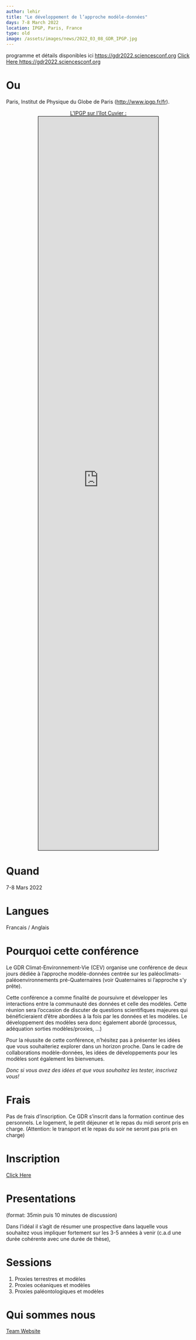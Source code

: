 ```yaml
---
author: lehir
title: "Le développement de l’approche modèle-données"
days: 7-8 March 2022
location: IPGP, Paris, France
type: old 
image: /assets/images/news/2022_03_08_GDR_IPGP.jpg
---
```

programme et détails disponibles ici https://gdr2022.sciencesconf.org
<a href="https://gdr2022.sciencesconf.org">Click Here <i class="fas fa-external-link-alt" style="font-size: 0.75rem;"></i></a>
https://gdr2022.sciencesconf.org

# Ou

Paris, Institut de Physique du Globe de Paris (http://www.ipgp.fr/fr).

<div style="display:flex; justify-content:center;align-items:center;flex-direction:column">
<div style="margin-top:0px"><a href="https://goo.gl/maps/jMcT8y5T7XJJSykU9">L'IPGP sur l'îlot Cuvier <i class="fas fa-external-link-alt" style="font-size: 0.75rem;"></i> :</a></div>
<iframe frameborder="0" scrolling="no" marginheight="0" marginwidth="0" src="https://www.openstreetmap.org/export/embed.html?bbox=2.353155612945557%2C48.8437662123281%2C2.3584127426147465%2C48.84579262174698&amp;layer=mapnik&amp;marker=48.84477942728707%2C2.3557841777801514" style="border: 1px solid black;width:65%; height:50vh;"></iframe>
</div>

# Quand

7-8 Mars 2022

# Langues

Francais / Anglais

# Pourquoi cette conférence 
Le GDR Climat-Environnement-Vie (CEV) organise une conférence de deux jours dédiée à l’approche modèle-données centrée sur les paléoclimats- paléoenvironnements pré-Quaternaires (voir Quaternaires si l’approche s’y prête).

Cette conférence a comme finalité de poursuivre et développer les interactions entre la communauté des données et celle des modèles. Cette réunion sera l’occasion de discuter de questions scientifiques majeures qui bénéficieraient d’être abordées à la fois par les données et les modèles. Le développement des modèles sera donc également abordé (processus, adéquation sorties modèles/proxies, ...) 

Pour la réussite de cette conférence, n’hésitez pas à présenter les idées que vous souhaiteriez explorer dans un horizon proche. Dans le cadre de collaborations modèle-données, les idées de développements pour les modèles sont également les bienvenues. 

_Donc si vous avez des idées et que vous souhaitez les tester, inscrivez vous!_


# Frais

Pas de frais d’inscription. Ce GDR s’inscrit dans la formation continue des personnels. Le logement, le petit déjeuner et le repas du midi seront pris en charge. (Attention: le transport et le repas du soir ne seront pas pris en charge)

# Inscription

<a href="https://gdr2022.sciencesconf.org">Click Here <i class="fas fa-external-link-alt" style="font-size: 0.75rem;"></i></a>

# Presentations 

(format: 35min puis 10 minutes de discussion)

Dans l’idéal il s’agit de résumer une prospective dans laquelle vous souhaitez vous impliquer fortement sur les 3-5 années à venir (c.a.d une durée cohérente avec une durée de thèse),

# Sessions 
 
1. Proxies terrestres et modèles
2. Proxies océaniques et modèles
3. Proxies paléontologiques et modèles

# Qui sommes nous

<a href="https://paleoclim-cnrs.github.io/team">Team Website <i class="fas fa-external-link-alt" style="font-size: 0.75rem;"></i></a>
